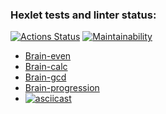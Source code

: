 ### Hexlet tests and linter status:

[![Actions Status](https://github.com/kat-in/frontend-project-44/actions/workflows/hexlet-check.yml/badge.svg)](https://github.com/kat-in/frontend-project-44/actions)
[![Maintainability](https://api.codeclimate.com/v1/badges/0d2e458b28a45d773fba/maintainability)](https://codeclimate.com/github/kat-in/frontend-project-44/maintainability)

- [Brain-even](https://asciinema.org/a/2lg6ENxxrTHEXMB649wypd7Mh)
- [Brain-calc](https://asciinema.org/a/dszmo0NzdU7rrXrblhfqH4BJ9)
- [Brain-gcd](https://asciinema.org/a/IxTYzFS4gSqfUvA8oj6l0dJBV)
- [Brain-progression](https://asciinema.org/a/xrmyD2zTOWWezQSzK9Iz9c0eH)
- [![asciicast](https://asciinema.org/a/9nksx9xojo5LKA7AlD7d2EX8C.svg)](https://asciinema.org/a/9nksx9xojo5LKA7AlD7d2EX8C)
